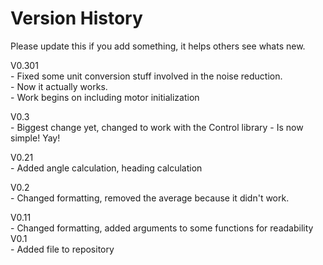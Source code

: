 Version History
=========
Please update this if you add something, it helps others see whats new.

V0.301 <br />
	- Fixed some unit conversion stuff involved in the noise reduction. <br />
	- Now it actually works.   <br />
	- Work begins on including motor initialization <br />

V0.3 <br />
	- Biggest change yet, changed to work with the Control library
	- Is now simple! Yay!

V0.21 <br />
	- Added angle calculation, heading calculation

V0.2 <br />
	- Changed formatting, removed the average because it didn't work.

V0.11 <br />
	- Changed formatting, added arguments to some functions for readability
V0.1 <br />
	- Added file to repository
